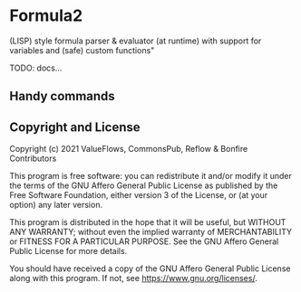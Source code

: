 # Formula2

(LISP) style formula parser & evaluator (at runtime) with support for variables and (safe) custom functions"

TODO: docs...

## Handy commands

## Copyright and License

Copyright (c) 2021 ValueFlows, CommonsPub, Reflow & Bonfire Contributors

This program is free software: you can redistribute it and/or modify
it under the terms of the GNU Affero General Public License as
published by the Free Software Foundation, either version 3 of the
License, or (at your option) any later version.

This program is distributed in the hope that it will be useful, but
WITHOUT ANY WARRANTY; without even the implied warranty of
MERCHANTABILITY or FITNESS FOR A PARTICULAR PURPOSE.  See the GNU
Affero General Public License for more details.

You should have received a copy of the GNU Affero General Public
License along with this program.  If not, see <https://www.gnu.org/licenses/>.
